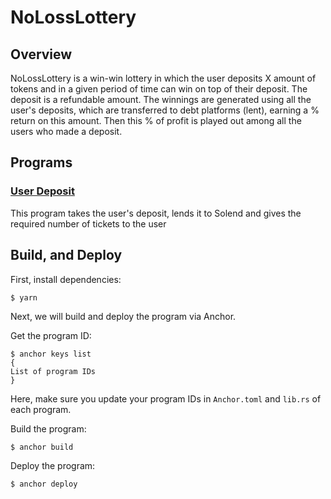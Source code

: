 # NoLossLottery

## Overview
NoLossLottery is a win-win lottery in which the user 
deposits X amount of tokens and in a given period of 
time can win on top of their deposit. The deposit is 
a refundable amount. The winnings are generated using 
all the user's deposits, which are transferred 
to debt platforms (lent), earning a % return 
on this amount. Then this % of profit is played
out among all the users who made a deposit.

## Programs
### [User Deposit](./programs/user-deposit)
This program takes the user's deposit,
lends it to Solend 
and gives the required number of tickets to the user

## Build, and Deploy
First, install dependencies:

```
$ yarn
```

Next, we will build and deploy the program via Anchor.

Get the program ID:

```
$ anchor keys list
{
List of program IDs
}
```

Here, make sure you update your program IDs in `Anchor.toml` and `lib.rs` of each program.

Build the program:

```
$ anchor build
```

Deploy the program:

```
$ anchor deploy
```